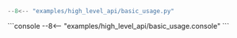 ```python title="basic_usage.py"
--8<-- "examples/high_level_api/basic_usage.py"
```

<div class="termy">
```console
--8<-- "examples/high_level_api/basic_usage.console"
```
</div>
